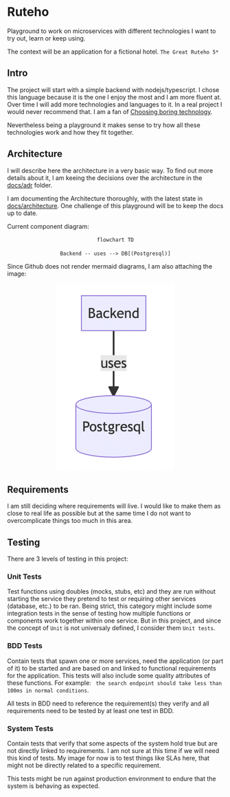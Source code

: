 # Ruteho

Playground to work on microservices with different technologies I want to try out, learn or keep using.

The context will be an application for a fictional hotel. `The Great Ruteho 5*`

## Intro

The project will start with a simple backend with nodejs/typescript. I chose this language because
it is the one I enjoy the most and I am more fluent at.
Over time I will add more technologies and languages to it. In a real project I would never recommend that.
I am a fan of [Choosing boring technology](https://mcfunley.com/choose-boring-technology).

Nevertheless being a playground it makes sense to try how all these technologies work and how they fit together.

## Architecture

I will describe here the architecture in a very basic way. To find out more details about it,
I am keeing the decisions over the architecture in the [docs/adr](docs/adr/) folder.

I am documenting the Architecture thoroughly, with the latest state in [docs/architecture](docs/architecture).
One challenge of this playground will be to keep the docs up to date.

Current component diagram:

<center>

```mermaid
flowchart TD

Backend -- uses --> DB[(Postgresql)]
```

</center>

Since Github does not render mermaid diagrams, I am also attaching the image:

<center>

![architecture diagram](docs/images/readme/architecture-diagram.png "Architecture diagram")

</center>

## Requirements

I am still deciding where requirements will live. I would like to make them as close to real life as possible
but at the same time I do not want to overcomplicate things too much in this area.

## Testing

There are 3 levels of testing in this project:

### Unit Tests

Test functions using doubles (mocks, stubs, etc) and they are run without starting the service they pretend to test or requiring other services (database, etc.) to be ran.
Being strict, this category might include some integration tests in the sense of testing how multiple functions or components work together within one service. But in this project, and since the concept of `Unit` is not universaly defined, I consider them `Unit tests`.

### BDD Tests

Contain tests that spawn one or more services, need the application (or part of it) to be started and are based on and
linked to functional requirements for the application. This tests will also include some quality attributes of these functions.
For example: ` the search endpoint should take less than 100ms in normal conditions`.

All tests in BDD need to reference the requirement(s) they verify and all requirements need to be tested by at least one test in BDD.

### System Tests

Contain tests that verify that some aspects of the system hold true but are not directly linked to requirements. I am not sure
at this time if we will need this kind of tests. My image for now is to test things like SLAs here, that might not be directly
related to a specific requirement.

This tests might be run against production environment to endure that the system is behaving as expected.
